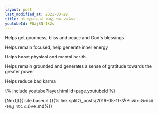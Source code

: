 ```yaml
---
layout: post
last_modified_at: 2021-03-29
title: ૐ ભૂતવાસાયાં નમહ ૧૦૮ ટાઈમ્સ
youtubeId: PUajSN-1k2s
---
```

 
 
Helps get goodness, bliss and peace and God's blessings
 
Helps remain focused, help generate inner energy 
 
Helps boost physical and mental health 
 
Helps remain grounded and generates a sense of gratitude towards the greater power 
 
Helps reduce bad karma
 
 
 
 


{% include youtubePlayer.html id=page.youtubeId %}
 
[Next]({{ site.baseurl }}{% link  split2/_posts/2016-05-11-ૐ ભાયાનાશનાયા નમહ ૧૦૮ ટાઈમ્સ.md%})
 
